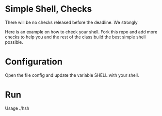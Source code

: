 # Simple Shell, Checks
There will be no checks released before the deadline. We strongly

Here is an example on how to check your shell. Fork this repo and add more checks to help you and the rest of the class build the best simple shell possible.

# Configuration
Open the file config and update the variable SHELL with your shell.

# Run
Usage ./hsh

